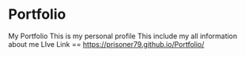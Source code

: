 # Portfolio
My Portfolio
This is my personal profile
This include my all information about me
LIve Link  == 
https://prisoner79.github.io/Portfolio/
